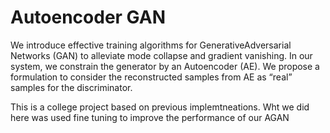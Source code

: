 # Autoencoder GAN
We introduce effective training algorithms for GenerativeAdversarial Networks (GAN) to alleviate mode collapse and gradient vanishing. In our system, we constrain the generator by an Autoencoder (AE). We propose a formulation to consider the reconstructed samples from AE as “real” samples for the discriminator.

This is a college project based on previous implemtneations. Wht we did here was used fine tuning to improve the performance of our AGAN
